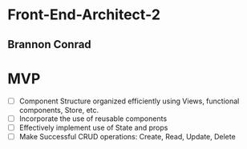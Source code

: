 # Front-End-Architect-2
## Brannon Conrad

# MVP

- [ ] Component Structure organized efficiently using Views, functional components, Store, etc.
- [ ] Incorporate the use of reusable components
- [ ] Effectively implement use of State and props
- [ ] Make Successful CRUD operations: Create, Read, Update, Delete
